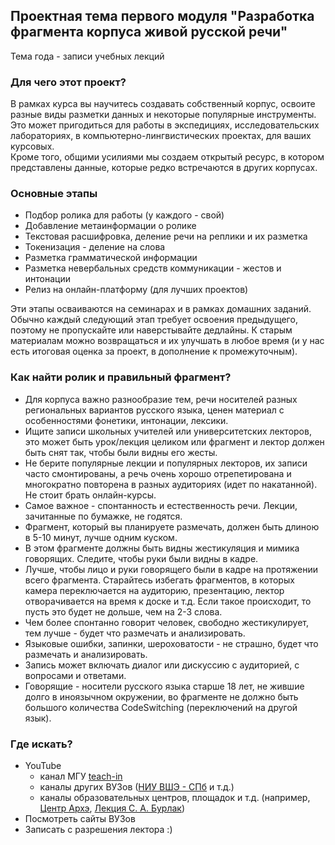 ## Проектная тема первого модуля "Разработка фрагмента корпуса живой русской речи"  

Тема года - записи учебных лекций  

### Для чего этот проект?

В рамках курса вы научитесь создавать собственный корпус, освоите разные виды разметки данных и некоторые популярные инструменты. 
Это может пригодиться для работы в экспедициях, исследовательских лабораториях, в компьютерно-лингвистических проектах, для ваших курсовых.  
Кроме того, общими усилиями мы создаем открытый ресурс, в котором представлены данные, которые редко встречаются в других корпусах.  


### Основные этапы
* Подбор ролика для работы (у каждого - свой)  
* Добавление метаинформации о ролике  
* Текстовая расшифровка, деление речи на реплики и их разметка  
* Токенизация - деление на слова  
* Разметка грамматической информации   
* Разметка невербальных средств коммуникации - жестов и интонации  
* Релиз на онлайн-платформу (для лучших проектов)  

Эти этапы осваиваются на семинарах и в рамках домашних заданий. 
Обычно каждый следующий этап требует освоения предыдущего, поэтому не пропускайте или наверстывайте дедлайны. 
К старым материалам можно возвращаться и их улучшать в любое время (и у нас есть итоговая оценка за проект, в дополнение к промежуточным).     

### Как найти ролик и правильный фрагмент?
* Для корпуса важно разнообразие тем, речи носителей разных региональных вариантов русского языка, ценен материал с особенностями фонетики, интонации, лексики. 
* Ищите записи школьных учителей или университетских лекторов, это может быть урок/лекция целиком или фрагмент и лектор должен быть снят так, чтобы были видны его жесты.   
* Не берите популярные лекции и популярных лекторов, их записи часто смонтированы, а речь очень хорошо отрепетирована и многократно повторена в разных аудиториях (идет по накатанной). Не стоит брать онлайн-курсы.
* Самое важное - спонтанность и естественность речи. Лекции, зачитанные по бумажке, не годятся.  
* Фрагмент, который вы планируете размечать, должен быть длиною в 5-10 минут, лучше одним куском.   
* В этом фрагменте должны быть видны жестикуляция и мимика говорящих. Следите, чтобы руки были видны в кадре.
* Лучше, чтобы лицо и руки говорящего были в кадре на протяжении всего фрагмента. Старайтесь избегать фрагментов, в которых камера переключается на аудиторию, презентацию, лектор отворачивается на время к доске и т.д. Если такое происходит, то пусть это будет не дольше, чем на 2-3 слова.     
* Чем более спонтанно говорит человек, свободно жестикулирует, тем лучше - будет что размечать и анализировать. 
* Языковые ошибки, запинки, шероховатости - не страшно, будет что размечать и анализировать.  
* Запись может включать диалог или дискуссию с аудиторией, с вопросами и ответами.        
* Говорящие - носители русского языка старше 18 лет, не жившие долго в иноязычном окружении, во фрагменте не должно быть большого количества CodeSwitching (переключений на другой язык). 

### Где искать?
* YouTube 
  * канал МГУ [teach](https://www.youtube.com/watch?v=OqrXFbJlWE0)[-in](https://www.youtube.com/watch?v=GcSuO-dS8YU&t=231s)
  * каналы других ВУЗов ([НИУ ВШЭ - СПб](https://www.youtube.com/watch?v=EqBhZNUJWSc) и т.д.)
  * каналы образовательных центров, площадок и т.д. (например, [Центр Архэ](https://www.youtube.com/c/%D0%A6%D0%B5%D0%BD%D1%82%D1%80%D0%90%D1%80%D1%85%D1%8D/featured), [Лекция С. А. Бурлак](https://www.youtube.com/watch?v=YqZPJtc8MmA&list=PLnRUtSul67TqXcWLfJ0yUABFw7C8sGq-t))
* Посмотреть сайты ВУЗов
* Записать с разрешения лектора :)


